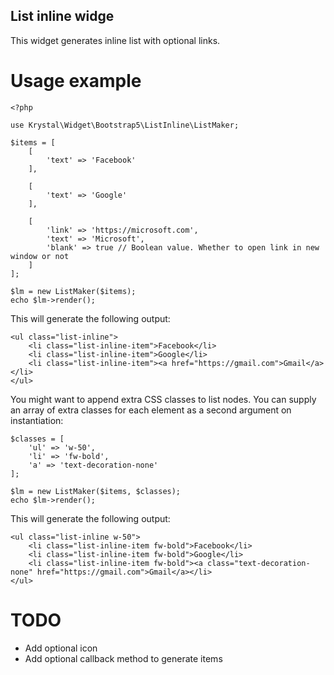 List inline widge
----

This widget generates inline list with optional links.

# Usage example

    <?php
    
    use Krystal\Widget\Bootstrap5\ListInline\ListMaker;
    
    $items = [
        [
            'text' => 'Facebook'
        ],
    
        [
            'text' => 'Google'
        ],
    
        [
            'link' => 'https://microsoft.com',
            'text' => 'Microsoft',
            'blank' => true // Boolean value. Whether to open link in new window or not
        ]
    ];
    
    $lm = new ListMaker($items);
    echo $lm->render();

This will generate the following output:

    <ul class="list-inline">
        <li class="list-inline-item">Facebook</li>
        <li class="list-inline-item">Google</li>
        <li class="list-inline-item"><a href="https://gmail.com">Gmail</a></li>
    </ul>

You might want to append extra CSS classes to list nodes. You can supply an array of extra classes for each element as a second argument on instantiation:

    $classes = [
        'ul' => 'w-50',
        'li' => 'fw-bold',
        'a' => 'text-decoration-none'
    ];
    
    $lm = new ListMaker($items, $classes);
    echo $lm->render();


This will generate the following output:

    <ul class="list-inline w-50">
        <li class="list-inline-item fw-bold">Facebook</li>
        <li class="list-inline-item fw-bold">Google</li>
        <li class="list-inline-item fw-bold"><a class="text-decoration-none" href="https://gmail.com">Gmail</a></li>
    </ul>
    
# TODO

 - Add optional icon
 - Add optional callback method to generate items